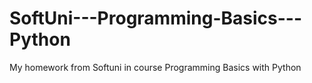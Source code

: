# SoftUni---Programming-Basics---Python
My homework from Softuni in course Programming Basics with Python
